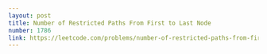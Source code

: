 ```yaml
---
layout: post
title: Number of Restricted Paths From First to Last Node
number: 1786
link: https://leetcode.com/problems/number-of-restricted-paths-from-first-to-last-node
---
```

